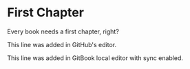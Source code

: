 # First Chapter

Every book needs a first chapter, right?

This line was added in GitHub's editor.

This line was added in GitBook local editor with sync enabled.

